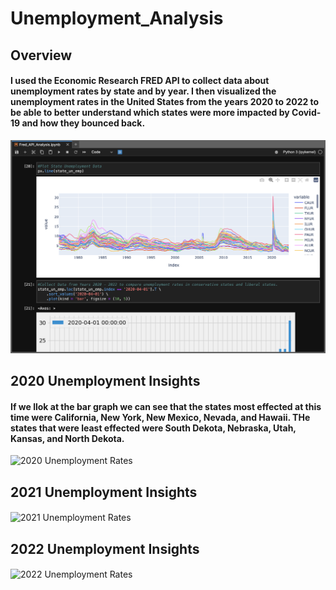 # Unemployment_Analysis

## Overview

#### I used the Economic Research FRED API to collect data about unemployment rates by state and by year. I then visualized the unemployment rates in the United States from the years 2020 to 2022 to be able to better understand which states were more impacted by Covid-19 and how they bounced back.

![Unemployment Rates IN US](https://github.com/lrngdtascinc/Unemployment_Analysis/blob/c46008bd5c882a58e0ec63136db04ade2b6edee6/Screen%20Shot%202023-09-11%20at%208.23.47%20PM.png)

## 2020 Unemployment Insights

#### If we llok at the bar graph we can see that the states most effected at this time were California, New York, New Mexico, Nevada, and Hawaii. THe states that were least effected were South Dekota, Nebraska, Utah, Kansas, and North Dekota.

![2020 Unemployment Rates]()

## 2021 Unemployment Insights 

####

![2021 Unemployment Rates]()

## 2022 Unemployment Insights

####

![2022 Unemployment Rates]()
